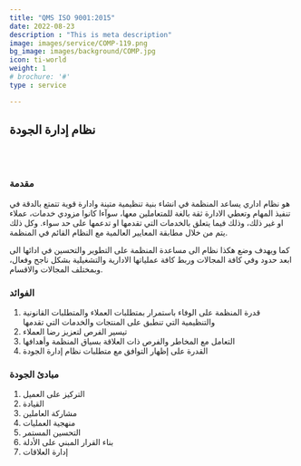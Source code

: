 ```yaml
---
title: "QMS ISO 9001:2015"
date: 2022-08-23
description : "This is meta description"
image: images/service/COMP-119.png
bg_image: images/background/COMP.jpg
icon: ti-world
weight: 1
# brochure: '#'
type : service

---
```


## نظام إدارة الجودة
<pre>


</pre>

### مقدمة
هو نظام اداري يساعد المنظمة في انشاء بنية تنظيمية متينة وادارة قوية تتمتع بالدقة في تنفيذ المهام وتعطي الادارة ثقة بالغة للمتعاملين معها، سوآءا كانوا مزودي خدمات، عملاء او غير ذلك، وذلك فيما يتعلق بالخدمات التي تقدمها او تدعمها على حد سواء. وكل ذلك يتم من خلال مطابقة المعايير العالمية مع النظام القائم في المنظمة.

كما ويهدف وضع هكذا نظام الى مساعدة المنظمة على التطوير والتحسين في ادائها الى ابعد حدود وفي كافة المجالات وربط كافة عملياتها الادارية والتشغيلية بشكل ناجح وفعال، وبمختلف المجالات والاقسام.

### الفوائد
1. قدرة المنظمة على الوفاء باستمرار بمتطلبات العملاء والمتطلبات القانونية والتنظيمية التي تنطبق على المنتجات والخدمات التي تقدمها
2. تيسير الفرص لتعزيز رضا العملاء
3. التعامل مع المخاطر والفرص ذات العلاقة بسياق المنظمة وأهدافها
4. القدرة على إظهار التوافق مع متطلبات نظام إدارة الجودة

### مبادئ الجودة
1. التركيز على العميل
2. القيادة
3. مشاركة العاملين
4. منهجية العمليات
5. التحسين المستمر
6. بناء القرار المبني على الأدلة
7. إدارة العلاقات
